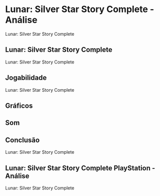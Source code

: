 ---
---

# Lunar: Silver Star Story Complete - Análise

Lunar: Silver Star Story Complete

## Lunar: Silver Star Story Complete

Lunar: Silver Star Story Complete

## Jogabilidade

Lunar: Silver Star Story Complete

## Gráficos


## Som

## Conclusão

Lunar: Silver Star Story Complete

## Lunar: Silver Star Story Complete PlayStation - Análise

Lunar: Silver Star Story Complete
